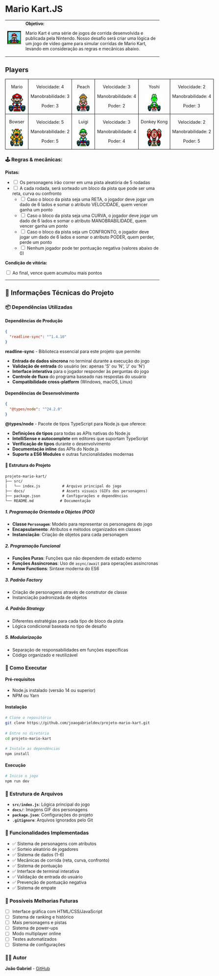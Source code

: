 <h1>Mario Kart.JS</h1>

  <table>
        <tr>
            <td>
                <img src="./docs/header.gif" alt="Mario Kart" width="200">
            </td>
            <td>
                <strong>Objetivo:</strong>
                <p>Mario Kart é uma série de jogos de corrida desenvolvida e publicada pela Nintendo. Nosso desafio será criar uma lógica de um jogo de vídeo game para simular corridas de Mario Kart, levando em consideração as regras e mecânicas abaixo.</p>
            </td>
        </tr>
    </table>

<h2>Players</h2>
      <table style="border-collapse: collapse; width: 800px; margin: 0 auto;">
        <tr>
            <td style="border: 1px solid black; text-align: center;">
                <p>Mario</p>
                <img src="./docs/mario.gif" alt="Mario Kart" width="60" height="60">
            </td>
            <td style="border: 1px solid black; text-align: center;">
                <p>Velocidade: 4</p>
                <p>Manobrabilidade: 3</p>
                <p>Poder: 3</p>
            </td>
             <td style="border: 1px solid black; text-align: center;">
                <p>Peach</p>
                <img src="./docs/peach.gif" alt="Mario Kart" width="60" height="60">
            </td>
            <td style="border: 1px solid black; text-align: center;">
                <p>Velocidade: 3</p>
                <p>Manobrabilidade: 4</p>
                <p>Poder: 2</p>
            </td>
              <td style="border: 1px solid black; text-align: center;">
                <p>Yoshi</p>
                <img src="./docs/yoshi.gif" alt="Mario Kart" width="60" height="60">
            </td>
            <td style="border: 1px solid black; text-align: center;">
                <p>Velocidade: 2</p>
                <p>Manobrabilidade: 4</p>
                <p>Poder: 3</p>
            </td>
        </tr>
        <tr>
            <td style="border: 1px solid black; text-align: center;">
                <p>Bowser</p>
                <img src="./docs/bowser.gif" alt="Mario Kart" width="60" height="60">
            </td>
            <td style="border: 1px solid black; text-align: center;">
                <p>Velocidade: 5</p>
                <p>Manobrabilidade: 2</p>
                <p>Poder: 5</p>
            </td>
            <td style="border: 1px solid black; text-align: center;">
                <p>Luigi</p>
                <img src="./docs/luigi.gif" alt="Mario Kart" width="60" height="60">
            </td>
            <td style="border: 1px solid black; text-align: center;">
                <p>Velocidade: 3</p>
                <p>Manobrabilidade: 4</p>
                <p>Poder: 4</p>
            </td>
            <td style="border: 1px solid black; text-align: center;">
                <p>Donkey Kong</p>
                <img src="./docs/dk.gif" alt="Mario Kart" width="60" height="60">
            </td>
            <td style="border: 1px solid black; text-align: center;">
                <p>Velocidade: 2</p>
                <p>Manobrabilidade: 2</p>
                <p>Poder: 5</p>
            </td>
        </tr>
    </table>

<p></p>

<h3>🕹️ Regras & mecânicas:</h3>

<strong>Pistas:</strong>

<ul>
  <li><input type="checkbox" id="pistas-1-item" /> <label for="pistas-1-item">Os personagens irão correr em uma pista aleatória de 5 rodadas</label></li>
  <li><input type="checkbox" id="pistas-2-item" /> <label for="pistas-2-item">A cada rodada, será sorteado um bloco da pista que pode ser uma reta, curva ou confronto</label>
    <ul>
      <li><input type="checkbox" id="pistas-2-1-item" /> <label for="pistas-2-1-item">Caso o bloco da pista seja uma RETA, o jogador deve jogar um dado de 6 lados e somar o atributo VELOCIDADE, quem vencer ganha um ponto</label></li>
      <li><input type="checkbox" id="pistas-2-2-item" /> <label for="pistas-2-2-item">Caso o bloco da pista seja uma CURVA, o jogador deve jogar um dado de 6 lados e somar o atributo MANOBRABILIDADE, quem vencer ganha um ponto</label></li>
      <li><input type="checkbox" id="pistas-2-3-item" /> <label for="pistas-2-3-item">Caso o bloco da pista seja um CONFRONTO, o jogador deve jogar um dado de 6 lados e somar o atributo PODER, quem perder, perde um ponto</label></li>
      <li><input type="checkbox" id="pistas-2-3-item" /> <label for="pistas-2-3-item">Nenhum jogador pode ter pontuação negativa (valores abaixo de 0)</label></li>
    </ul>
  </li>
</ul>

<strong>Condição de vitória:</strong>

<input type="checkbox" id="vitoria-item" />
<label for="vitoria-item">Ao final, vence quem acumulou mais pontos</label>

---

## 🚀 Informações Técnicas do Projeto

### 📦 Dependências Utilizadas

#### Dependências de Produção
```json
{
  "readline-sync": "^1.4.10"
}
```

**readline-sync** - Biblioteca essencial para este projeto que permite:
- **Entrada de dados síncrona** no terminal durante a execução do jogo
- **Validação de entrada** do usuário (ex: apenas 'S' ou 'N', 'J' ou 'N')
- **Interface interativa** para o jogador responder às perguntas do jogo
- **Controle de fluxo** do programa baseado nas respostas do usuário
- **Compatibilidade cross-platform** (Windows, macOS, Linux)

#### Dependências de Desenvolvimento
```json
{
  "@types/node": "^24.2.0"
}
```

**@types/node** - Pacote de tipos TypeScript para Node.js que oferece:
- **Definições de tipos** para todas as APIs nativas do Node.js
- **IntelliSense e autocomplete** em editores que suportam TypeScript
- **Verificação de tipos** durante o desenvolvimento
- **Documentação inline** das APIs do Node.js
- **Suporte a ES6 Modules** e outras funcionalidades modernas

#### 🔧 Estrutura do Projeto
```
projeto-mario-kart/
├── src/
│   └── index.js          # Arquivo principal do jogo
├── docs/                 # Assets visuais (GIFs dos personagens)
├── package.json          # Configurações e dependências
└── README.md            # Documentação
```

##### 1. **Programação Orientada a Objetos (POO)**
- **Classe `Personagem`**: Modelo para representar os personagens do jogo
- **Encapsulamento**: Atributos e métodos organizados em classes
- **Instanciação**: Criação de objetos para cada personagem

##### 2. **Programação Funcional**
- **Funções Puras**: Funções que não dependem de estado externo
- **Funções Assíncronas**: Uso de `async/await` para operações assíncronas
- **Arrow Functions**: Sintaxe moderna do ES6

##### 3. **Padrão Factory**
- Criação de personagens através de construtor de classe
- Instanciação padronizada de objetos

##### 4. **Padrão Strategy**
- Diferentes estratégias para cada tipo de bloco da pista
- Lógica condicional baseada no tipo de desafio

##### 5. **Modularização**
- Separação de responsabilidades em funções específicas
- Código organizado e reutilizável

### 🚀 Como Executar

#### Pré-requisitos
- Node.js instalado (versão 14 ou superior)
- NPM ou Yarn

#### Instalação
```bash
# Clone o repositório
git clone https://github.com/joaogabrieldev/projeto-mario-kart.git

# Entre no diretório
cd projeto-mario-kart

# Instale as dependências
npm install
```

#### Execução
```bash
# Inicie o jogo
npm run dev
```

### 📁 Estrutura de Arquivos

- **`src/index.js`**: Lógica principal do jogo
- **`docs/`**: Imagens GIF dos personagens
- **`package.json`**: Configurações do projeto
- **`.gitignore`**: Arquivos ignorados pelo Git

### 🎯 Funcionalidades Implementadas

- ✅ Sistema de personagens com atributos
- ✅ Sorteio aleatório de jogadores
- ✅ Sistema de dados (1-6)
- ✅ Mecânicas de corrida (reta, curva, confronto)
- ✅ Sistema de pontuação
- ✅ Interface de terminal interativa
- ✅ Validação de entrada do usuário
- ✅ Prevenção de pontuação negativa
- ✅ Sistema de empate

### 🚧 Possíveis Melhorias Futuras

- [ ] Interface gráfica com HTML/CSS/JavaScript
- [ ] Sistema de ranking e histórico
- [ ] Mais personagens e pistas
- [ ] Sistema de power-ups
- [ ] Modo multiplayer online
- [ ] Testes automatizados
- [ ] Sistema de configurações

### 👨‍💻 Autor

**João Gabriel** - [GitHub](https://github.com/joaogabrieldev)



